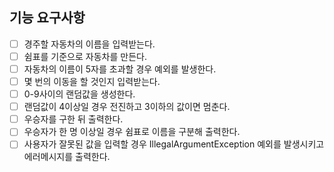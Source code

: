 ## 기능 요구사항
- [ ] 경주할 자동차의 이름을 입력받는다.
- [ ] 쉼표를 기준으로 자동차를 만든다.
- [ ] 자동차의 이름이 5자를 초과할 경우 예외를 발생한다.
- [ ] 몇 번의 이동을 할 것인지 입력받는다.
- [ ] 0-9사이의 랜덤값을 생성한다.
- [ ] 랜덤값이 4이상일 경우 전진하고 3이하의 값이면 멈춘다.
- [ ] 우승자를 구한 뒤 출력한다.
- [ ] 우승자가 한 명 이상일 경우 쉼표로 이름을 구분해 출력한다.
- [ ] 사용자가 잘못된 값을 입력할 경우 IllegalArgumentException 예외를 발생시키고 에러메시지를 출력한다.